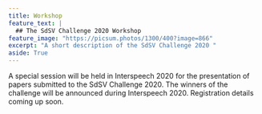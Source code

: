 ```yaml
---
title: Workshop
feature_text: |
  ## The SdSV Challenge 2020 Workshop
feature_image: "https://picsum.photos/1300/400?image=866"
excerpt: "A short description of the SdSV Challenge 2020 "
aside: True
---
```


A special session will be held in Interspeech 2020 for the presentation of papers submitted to the SdSV Challenge 2020. The winners of the challenge will be announced during Interspeech 2020. Registration details coming up soon.


